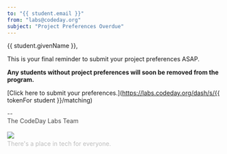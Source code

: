 ```yaml
---
to: "{{ student.email }}"
from: "labs@codeday.org"
subject: "Project Preferences Overdue"
---
```


{{ student.givenName }},

This is your final reminder to submit your project preferences ASAP.

**Any students without project preferences will soon be removed from the program.**

[Click here to submit your preferences.](https://labs.codeday.org/dash/s/{{ tokenFor student }}/matching)

<div>
<div style="color: #484848;">--<br />The CodeDay Labs Team</div>
<div><br /><img src="https://f1.codeday.org/logo.png" /><a style="color: #bdbdbd; text-decoration: none;" href="https://www.youtube.com/watch?v=GKNBurEnGow" target="_blank" rel="noopener noreferrer"><br />There's a place in tech for everyone.</a><a style="color: #bdbdbd; text-decoration: none;" href="https://www.youtube.com/watch?v=GKNBurEnGow" target="_blank" rel="noopener noreferrer"><br /></a></div>
</div>